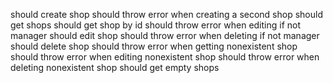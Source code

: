 should create shop
should throw error when creating a second shop
should get shops
should get shop by id
should throw error when editing if not manager
should edit shop
should throw error when deleting if not manager
should delete shop
should throw error when getting nonexistent shop
should throw error when editing nonexistent shop
should throw error when deleting nonexistent shop
should get empty shops